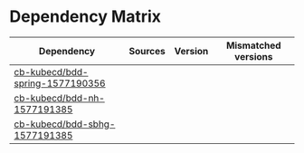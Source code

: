 # Dependency Matrix

Dependency | Sources | Version | Mismatched versions
---------- | ------- | ------- | -------------------
[cb-kubecd/bdd-spring-1577190356](https://github.com/cb-kubecd/bdd-spring-1577190356.git) |  | []() | 
[cb-kubecd/bdd-nh-1577191385](https://github.com/cb-kubecd/bdd-nh-1577191385.git) |  | []() | 
[cb-kubecd/bdd-sbhg-1577191385](https://github.com/cb-kubecd/bdd-sbhg-1577191385.git) |  | []() | 
